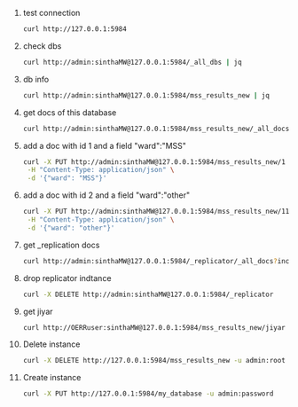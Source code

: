 1. test connection
   ```bash
   curl http://127.0.0.1:5984
   ```
1. check dbs
   ```bash
   curl http://admin:sinthaMW@127.0.0.1:5984/_all_dbs | jq
   ```
1. db info
   ```bash
   curl http://admin:sinthaMW@127.0.0.1:5984/mss_results_new | jq
   ```

1. get docs of this database 
   ```bash
   curl http://admin:sinthaMW@127.0.0.1:5984/mss_results_new/_all_docs?include_docs=true  | jq
   ```

1. add a doc with id 1 and a field "ward":"MSS"
   ```bash
   curl -X PUT http://admin:sinthaMW@127.0.0.1:5984/mss_results_new/1 \
    -H "Content-Type: application/json" \
    -d '{"ward": "MSS"}'
   ```

1. add a doc with id 2 and a field "ward":"other"
   ```bash
   curl -X PUT http://admin:sinthaMW@127.0.0.1:5984/mss_results_new/11 \
    -H "Content-Type: application/json" \
    -d '{"ward": "other"}'
   ```

1. get _replication docs 
   ```bash
   curl http://admin:sinthaMW@127.0.0.1:5984/_replicator/_all_docs?include_docs=true | jq
   ```

1. drop replicator indtance
   ```bash
   curl -X DELETE http://admin:sinthaMW@127.0.0.1:5984/_replicator
   ```


1. get jiyar
   ```bash
   curl http://OERRuser:sinthaMW@127.0.0.1:5984/mss_results_new/jiyar | jq
   ```
1. Delete instance
   ```bash
   curl -X DELETE http://127.0.0.1:5984/mss_results_new -u admin:root
   ```
1. Create instance
   ```bash
   curl -X PUT http://127.0.0.1:5984/my_database -u admin:password
   ```
